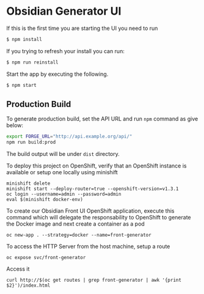 Obsidian Generator UI
=====================

If this is the first time you are starting the UI you need to run

```bash
$ npm install
```

If you trying to refresh your install you can run:

```bash
$ npm run reinstall
```

Start the app by executing the following.

```bash
$ npm start
```

## Production Build

To generate production build, set the API URL and run `npm` command as give below:

```bash
export FORGE_URL="http://api.example.org/api/"
npm run build:prod
```

The build output will be under `dist` directory.

To deploy this project on OpenShift, verify that an OpenShift instance is available or setup one locally
using minishift
 
```
minishift delete
minishift start --deploy-router=true --openshift-version=v1.3.1
oc login --username=admin --password=admin
eval $(minishift docker-env)
```

To create our Obsidian Front UI OpenShift application, execute this command
which will delegate the responsability to OpenShift to generate the Docker image
and next create a container as a pod

```
oc new-app . --strategy=docker --name=front-generator
```

To access the HTTP Server from the host machine, setup a route 

```
oc expose svc/front-generator
```

Access it

```
curl http://$(oc get routes | grep front-generator | awk '{print $2}')/index.html
```
